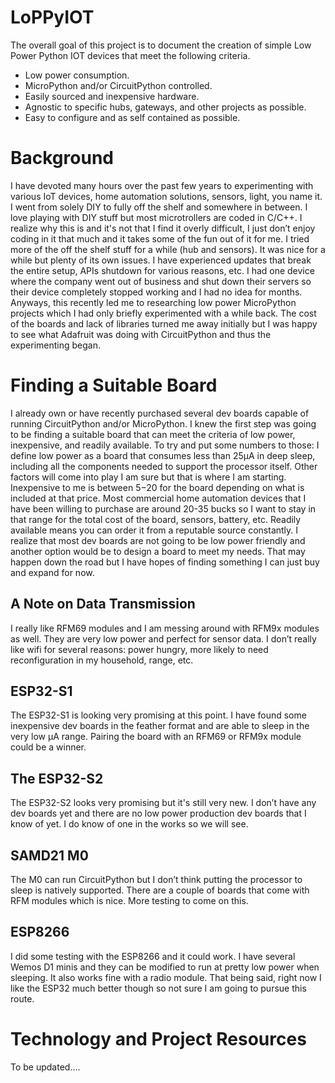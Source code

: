 # LoPPyIOT

The overall goal of this project is to document the creation of simple Low Power Python IOT devices that meet the following criteria. 

* Low power consumption. 
* MicroPython and/or CircuitPython controlled.  
* Easily sourced and inexpensive hardware.  
* Agnostic to specific hubs, gateways, and other projects as possible.
* Easy to configure and as self contained as possible.

# Background

I have devoted many hours over the past few years to experimenting with various IoT devices, home automation solutions, sensors, light, you name it.  I went from solely DIY to fully off the shelf and somewhere in between.  I love playing with DIY stuff but most microtrollers are coded in C/C++.  I realize why this is and it's not that I find it overly difficult, I just don’t enjoy coding in it that much and it takes some of the fun out of it for me.  I tried more of the off the shelf stuff for a while (hub and sensors).  It was nice for a while but plenty of its own issues.  I have experienced updates that break the entire setup, APIs shutdown for various reasons, etc.  I had one device where the company went out of business and shut down their servers so their device completely stopped working and I had no idea for months.  Anyways, this recently led me to researching low power MicroPython projects which I had only briefly experimented with a while back.  The cost of the boards and lack of libraries turned me away initially but I was happy to see what Adafruit was doing with CircuitPython and thus the experimenting began.

# Finding a Suitable Board

I already own or have recently purchased several dev boards capable of running CircuitPython and/or MicroPython.  I knew the first step was going to be finding a suitable board that can meet the criteria of low power, inexpensive, and readily available.  To try and put some numbers to those: I define low power as a board that consumes less than 25µA in deep sleep, including all the components needed to support the processor itself.  Other factors will come into play I am sure but that is where I am starting.  Inexpensive to me is between $5-$20 for the board depending on what is included at that price.  Most commercial home automation devices that I have been willing to purchase are around 20-35 bucks so I want to stay in that range for the total cost of the board, sensors, battery, etc.  Readily available means you can order it from a reputable source constantly.  I realize that most dev boards are not going to be low power friendly and another option would be to design a board to meet my needs.  That may happen down the road but I have hopes of finding something I can just buy and expand for now.

## A Note on Data Transmission 

I really like RFM69 modules and I am messing around with RFM9x modules as well.  They are very low power and perfect for sensor data.  I don’t really like wifi for several reasons: power hungry, more likely to need reconfiguration in my household, range, etc.  

## ESP32-S1

The ESP32-S1 is looking very promising at this point.  I have found some inexpensive dev boards in the feather format and are able to sleep in the very low µA range.  Pairing the board with an RFM69 or RFM9x module could be a winner.

## The ESP32-S2

The ESP32-S2 looks very promising but it's still very new.  I don’t have any dev boards yet and there are no low power production dev boards that I know of yet.  I do know of one in the works so we will see.

## SAMD21 M0
The M0 can run CircuitPython but I don’t think putting the processor to sleep is natively supported.  There are a couple of boards that come with RFM modules which is nice.  More testing to come on this.

## ESP8266
I did some testing with the ESP8266 and it could work.  I have several Wemos D1 minis and they can be modified to run at pretty low power when sleeping.  It also works fine with a radio module.  That being said, right now I like the ESP32 much better though so not sure I am going to pursue this route.  

# Technology and Project Resources 

To be updated….


